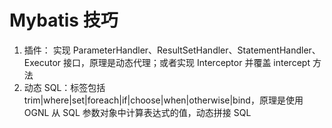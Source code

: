 # Mybatis 技巧

1. 插件： 实现 ParameterHandler、ResultSetHandler、StatementHandler、Executor 接口，原理是动态代理；或者实现 Interceptor 并覆盖 intercept 方法
2. 动态 SQL：标签包括 trim|where|set|foreach|if|choose|when|otherwise|bind，原理是使用 OGNL 从 SQL 参数对象中计算表达式的值，动态拼接 SQL

